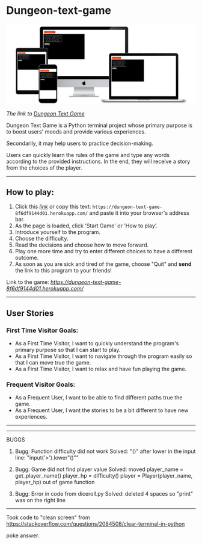 # Dungeon-text-game

![Responsive Mockup](documentation/all-devices-black.png)

*The link to [Dungeon Text Game](https://dungeon-text-game-8f6df9144d01.herokuapp.com/)*

Dungeon Text Game is a Python terminal project whose primary purpose is to boost users' moods and provide various experiences.

Secondarily, it may help users to practice decision-making.

Users can quickly learn the rules of the game and type any words according to the provided instructions. In the end, they will receive a story from the choices of the player.

---

## How to play:

  1. Click this *[link](https://dungeon-text-game-8f6df9144d01.herokuapp.com/)* or copy this text: `https://dungeon-text-game-8f6df9144d01.herokuapp.com/` and paste it into your browser's address bar.
  2. As the page is loaded, click 'Start Game' or 'How to play'.
  3. Introduce yourself to the program.
  4. Choose the difficulty.
  5. Read the decisions and choose how to move forward.
  6. Play one more time and try to enter different choices to have a different outcome.
  7. As soon as you are sick and tired of the game, choose "Quit" and **send** the link to this program to your friends!

  Link to the game: *https://dungeon-text-game-8f6df9144d01.herokuapp.com/*

---
## User Stories
### First Time Visitor Goals:

* As a First Time Visitor, I want to quickly understand the program's primary purpose so that I can start to play.
* As a First Time Visitor, I want to navigate through the program easily so that I can move true the game.
* As a First Time Visitor, I want to relax and have fun playing the game.

### Frequent Visitor Goals:
* As a Frequent User, I want to be able to find different paths true the game.
* As a Frequent User, I want the stories to be a bit different to have new experiences. 

---















---

BUGGS
1. Bugg: Function difficulty did not work
    Solved: "()" after lower in the input line: "input('>').lower"()""

2. Bugg: Game did not find player value
    Solved: moved player_name = get_player_name()
            player_hp = difficulty()
            player = Player(player_name, player_hp)
            out of game function

3. Bugg: Error in code from diceroll.py
    Solved: deleted 4 spaces so "print" was on the right line


---

Took code to "clean screen" from
https://stackoverflow.com/questions/2084508/clear-terminal-in-python

poke answer.